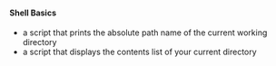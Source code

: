 <h4>Shell Basics</h4>


* a script that prints the absolute path name of the current working directory
* a script that displays the contents list of your current directory
